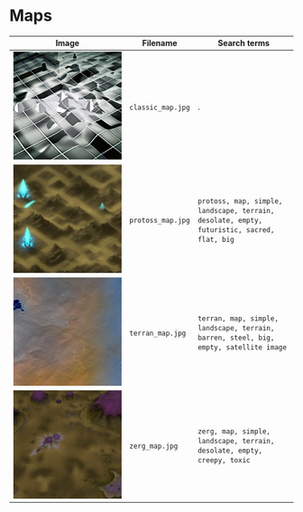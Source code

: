 # Maps

<!-- markdownlint-disable MD013 --><!-- Tables cannot be split up over lines, hence will break 80 characters per line -->

| Image                   | Filename          | Search terms                                                                               |
| ----------------------- | ----------------- | ------------------------------------------------------------------------------------------ |
| ![Map](classic_map.jpg) | `classic_map.jpg` | .                                                                                          |
| ![Map](protoss_map.jpg) | `protoss_map.jpg` | `protoss, map, simple, landscape, terrain, desolate, empty, futuristic, sacred, flat, big` |
| ![Map](terran_map.jpg)  | `terran_map.jpg`  | `terran, map, simple, landscape, terrain, barren, steel, big, empty, satellite image`      |
| ![Map](zerg_map.jpg)    | `zerg_map.jpg`    | `zerg, map, simple, landscape, terrain, desolate, empty, creepy, toxic`                    |

<!-- markdownlint-enable MD013 -->
